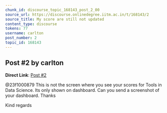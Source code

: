 ```yaml
---
chunk_id: discourse_topic_168143_post_2_00
source_url: https://discourse.onlinedegree.iitm.ac.in/t/168143/2
source_title: My score are still not updated
content_type: discourse
tokens: 77
username: carlton
post_number: 2
topic_id: 168143
---
```


## Post #2 by carlton

**Direct Link**: [Post #2](https://discourse.onlinedegree.iitm.ac.in/t/168143/2)

@23f1000879 This is not the screen where you see your scores for Tools in Data Science. Its only shown on dashboard. Can you send a screenshot of your dashboard. Thanks

Kind regards
